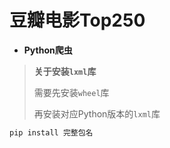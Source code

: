 # 豆瓣电影Top250
* **Python爬虫**

> **关于安装`lxml`库**
> 
> 需要先安装`wheel`库
> 
> 再安装对应Python版本的`lxml`库
> 
```bash
pip install 完整包名
```
